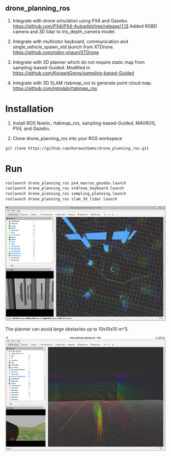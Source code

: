## drone_planning_ros

1. Integrate with drone simulation using PX4 and Gazebo.
https://github.com/PX4/PX4-Autopilot/tree/release/1.13
Added RGBD camera and 3D lidar to iris_depth_camera model.

3. Integrate with multirotor keyboard, communication and single_vehicle_spawn_xtd.launch from XTDrone.
https://github.com/robin-shaun/XTDrone

4. Integrate with 3D planner which do not require static map from sampling-based-Guided.
Modified in https://github.com/KorawitGems/sampling-based-Guided

5. Integrate with 3D SLAM rtabmap_ros to generate point cloud map.
https://github.com/introlab/rtabmap_ros


# Installation

1. Install ROS Noetic, rtabmap_ros, sampling-based-Guided, MAVROS, PX4, and Gazebo.

2. Clone drone_planning_ros into your ROS workspace

```bash
git clone https://github.com/KorawitGems/drone_planning_ros.git
```

# Run

```bash
roslaunch drone_planning_ros px4_mavros_gazebo.launch
roslaunch drone_planning_ros xtdrone_keyboard.launch
roslaunch drone_planning_ros sampling_planning.launch
roslaunch drone_planning_ros slam_3d_lidar.launch
```

<p align="center">
  <img src="image/object_avoidance.png" width="640" height="360"/>
</p>

The planner can avoid large obstacles up to 10x10x10 m^3.

<p align="center">
  <img src="image/avoid_large_env.png" width="640" height="360"/>
</p>
